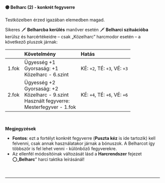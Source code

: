 #### 🟣 Belharc (2) - konkrét fegyverre

Testközelben érzed igazában elemedben magad.

Sikeres 🗡️ **Belharcba kerülés** manőver esetén 🗡️ **Belharci szituációba** kerülsz és harcértékeidre – csak „Közelharc” harcmodor esetén – a következő pluszok járnak:

| |  Követelmény | Hatás  |
| :----------- | :----------- | :----------- |
| 1.fok | Ügyesség&nbsp;+1<br />Gyorsaság:&nbsp;+1<br />Közelharc&nbsp;-&nbsp;6.szint | KÉ:&nbsp;`+2`,  TÉ:&nbsp;`+3`,  VÉ:&nbsp;`+3` |
| 2.fok | Ügyesség&nbsp;+2<br />Gyorsaság:&nbsp;+2<br />Közelharc&nbsp;-&nbsp;9.szint<br />Használt fegyverre:<br />Mesterfegyver&nbsp;-&nbsp;1.fok| KÉ:&nbsp;`+4`,  TÉ:&nbsp;`+6`,  VÉ:&nbsp;`+6` |


<br />

**Megjegyzések**

- **Fontos**: ezt a fortélyt konkrét fegyverre (**Puszta kéz** is ide tartozik) kell felvenni, csak annak használatakor járnak a bónuszok. A Belharcot így többször is fel lehet venni - különböző fegyverekre.
- Az ellenfél módosítóinak változását lásd a **Harcrendszer** fejezet ⭕„**Belharc**” harci taktika leírásánál!

<br />

---
